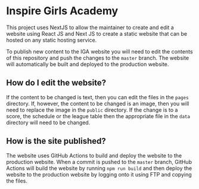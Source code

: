 # Inspire Girls Academy

This project uses NextJS to allow the maintainer to create and edit a website using React JS and
Next JS to create a static website that can be hosted on any static hosting service.

To publish new content to the IGA website you will need to edit the contents of this
repository and push the changes to the `master` branch. The website will automatically
be built and deployed to the production website.

## How do I edit the website?

If the content to be changed is text, then you can edit the files in the `pages` directory. If,
however, the content to be changed is an image, then you will need to replace the image in the
`public` directory. If the change is to a score, the schedule or the league table then
the appropriate file in the `data` directory will need to be changed.

## How is the site published?

The website uses GitHub Actions to build and deploy the website to the production website. When a commit
is pushed to the `master` branch, GitHub Actions will build the website by running `npm run build` and
then deploy the website to the production website by logging onto it using FTP and copying the files.
